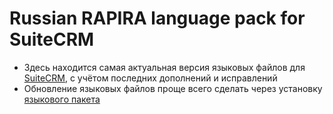 Russian RAPIRA language pack for SuiteCRM
=========================================

+ Здесь находится самая актуальная версия языковых файлов для [SuiteCRM][suitecrm], с учётом последних дополнений и исправлений
+ Обновление языковых файлов проще всего сделать через установку [языкового пакета][langpack]

[langpack]: https://github.com/likhobory/SuiteCRM7RU/blob/master/rapira-suite_pack_russian-7.1.zip?raw=true
[suitecrm]: https://github.com/salesagility/SuiteCRM
